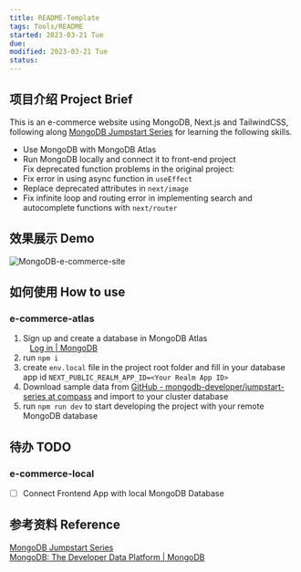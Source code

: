 ```yaml
---
title: README-Template
tags: Tools/README   
started: 2023-03-21 Tue
due: 
modified: 2023-03-21 Tue
status: 
---
```

## 项目介绍 Project Brief
This is an e-commerce website using MongoDB, Next.js and TailwindCSS, following along [MongoDB Jumpstart Series](https://github.com/mongodb-developer/jumpstart-series) for learning the following skills.
- Use MongoDB with MongoDB Atlas
- Run MongoDB locally and connect it to front-end project  
Fix deprecated function problems in the original project:
- Fix error in using async function in `useEffect`
- Replace deprecated attributes in `next/image`
- Fix infinite loop and routing error in implementing search and autocomplete functions with `next/router`
## 效果展示 Demo
![MongoDB-e-commerce-site](https://images.zsxq.com/FhmLgdNjmMABdO7EATqf25c2ko2G?imageMogr2/auto-orient/thumbnail/800x/format/jpg/blur/1x0/quality/75&e=1682870399&s=vvjvjyvtytyvmy&token=kIxbL07-8jAj8w1n4s9zv64FuZZNEATmlU_Vm6zD:v8Z8NhY92HM7yhzquruuTjAqt68=)

## 如何使用 How to use
### e-commerce-atlas
1. Sign up and create a database in MongoDB Atlas  
   [Log in | MongoDB](https://cloud.mongodb.com/v2/6417bb52bfb15d1d8f3fe4e3#/clusters)
2. run `npm i`
3. create `env.local` file in the project root folder and fill in your database app id `NEXT_PUBLIC_REALM_APP_ID=<Your Realm App ID>`
4. Download sample data from [GitHub - mongodb-developer/jumpstart-series at compass](https://github.com/mongodb-developer/jumpstart-series/tree/compass) and import to your cluster database
5. run `npm run dev` to start developing the project with your remote MongoDB database
## 待办 TODO
### e-commerce-local
- [ ] Connect Frontend App with local MongoDB Database
## 参考资料 Reference
[MongoDB Jumpstart Series](https://github.com/mongodb-developer/jumpstart-series)  
[MongoDB: The Developer Data Platform | MongoDB](https://www.mongodb.com/)